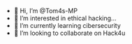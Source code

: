 - 👋 Hi, I’m @Tom4s-MP
- 👀 I’m interested in ethical hacking...
- 🌱 I’m currently learning  cibersecurity
- 💞️ I’m looking to collaborate on Hack4u

<!---
Tom4s-MP/Tom4s-MP is a ✨ special ✨ repository because its `README.md` (this file) appears on your GitHub profile.
You can click the Preview link to take a look at your changes.
--->

